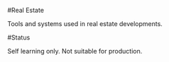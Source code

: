 #Real Estate

Tools and systems used in real estate developments.

#Status

Self learning only. Not suitable for production.

